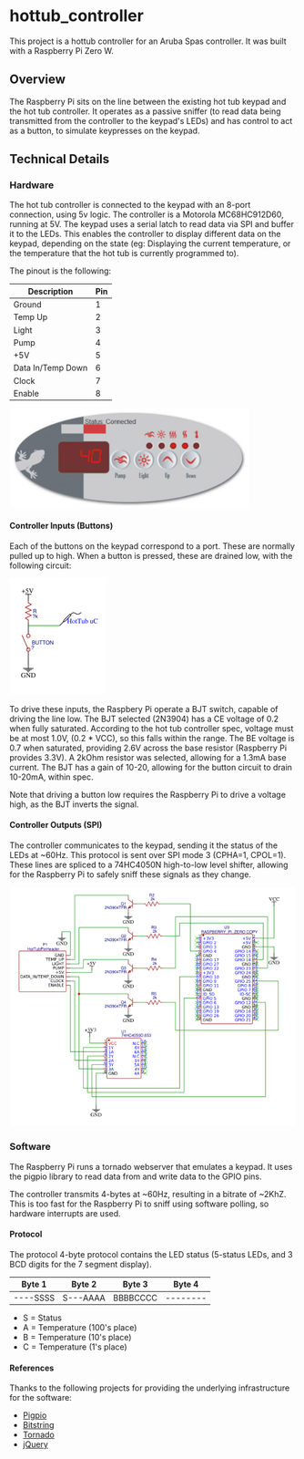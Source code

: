 # hottub_controller

This project is a hottub controller for an Aruba Spas controller. It was built with a Raspberry Pi Zero W.

## Overview

The Raspberry Pi sits on the line between the existing hot tub keypad and the hot tub controller. It operates as a passive sniffer (to read data being transmitted from the controller to the keypad's LEDs) and has control to act as a button, to simulate keypresses on the keypad.

## Technical Details

### Hardware

The hot tub controller is connected to the keypad with an 8-port connection, using 5v logic. The controller is a Motorola MC68HC912D60, running at 5V. The keypad uses a serial latch to read data via SPI and buffer it to the LEDs. This enables the controller to display different data on the keypad, depending on the state (eg: Displaying the current temperature, or the temperature that the hot tub is currently programmed to).

The pinout is the following:

| Description       | Pin |
| ----------------- | --- |
| Ground            | 1   |
| Temp Up           | 2   |
| Light             | 3   |
| Pump              | 4   |
| +5V               | 5   |
| Data In/Temp Down | 6   |
| Clock             | 7   |
| Enable            | 8   |

![Keypad](/readme/keypad.png)

#### Controller Inputs (Buttons)

Each of the buttons on the keypad correspond to a port. These are normally pulled up to high. When a button is pressed, these are drained low, with the following circuit:

![Button Circuit](/readme/button.png)

To drive these inputs, the Raspbery Pi operate a BJT switch, capable of driving the line low. The BJT selected (2N3904) has a CE voltage of 0.2 when fully saturated. According to the hot tub controller spec, voltage must be at most 1.0V, (0.2 * VCC), so this falls within the range. The BE voltage is 0.7 when saturated, providing 2.6V across the base resistor (Raspberry Pi provides 3.3V). A 2kOhm resistor was selected, allowing for a 1.3mA base current. The BJT has a gain of 10-20, allowing for the button circuit to drain 10-20mA, within spec.

Note that driving a button low requires the Raspberry Pi to drive a voltage high, as the BJT inverts the signal.

#### Controller Outputs (SPI)

The controller communicates to the keypad, sending it the status of the LEDs at ~60Hz. This protocol is sent over SPI mode 3 (CPHA=1, CPOL=1). These lines are spliced to a 74HC4050N high-to-low level shifter, allowing for the Raspberry Pi to safely sniff these signals as they change.

![Circuit Schematic](/readme/circuit_schematic.png)

### Software

The Raspberry Pi runs a tornado webserver that emulates a keypad. It uses the pigpio library to read data from and write data to the GPIO pins.

The controller transmits 4-bytes at ~60Hz, resulting in a bitrate of ~2KhZ. This is too fast for the Raspberry Pi to sniff using software polling, so hardware interrupts are used.

#### Protocol

The protocol 4-byte protocol contains the LED status (5-status LEDs, and 3 BCD digits for the 7 segment display).

| Byte 1   | Byte 2   | Byte 3   | Byte 4   |
| -------- | -------- | -------- | -------- |
| ----SSSS | S---AAAA | BBBBCCCC | -------- |

* S = Status
* A = Temperature (100's place)
* B = Temperature (10's place)
* C = Temperature (1's place)

#### References

Thanks to the following projects for providing the underlying infrastructure for the software:

* [Pigpio](http://abyz.me.uk/rpi/pigpio/)
* [Bitstring](https://github.com/scott-griffiths/bitstring)
* [Tornado](https://www.tornadoweb.org/en/stable/)
* [jQuery](https://jquery.com/)
